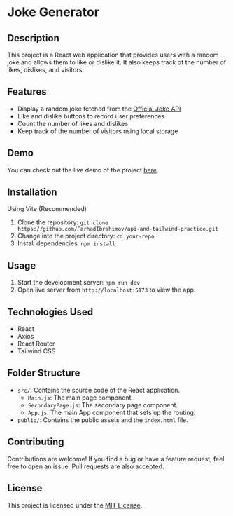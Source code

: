 # Joke Generator

## Description

This project is a React web application that provides users with a random joke and allows them to like or dislike it. It also keeps track of the number of likes, dislikes, and visitors.

## Features

- Display a random joke fetched from the [Official Joke API](https://official-joke-api.appspot.com/)
- Like and dislike buttons to record user preferences
- Count the number of likes and dislikes
- Keep track of the number of visitors using local storage

## Demo

You can check out the live demo of the project [here](https://pagepractice.netlify.app/).

## Installation
Using Vite (Recommended)
1. Clone the repository: `git clone https://github.com/FarhadIbrahimov/api-and-tailwind-practice.git`
2. Change into the project directory: `cd your-repo`
3. Install dependencies: `npm install`

## Usage

1. Start the development server: `npm run dev`
2. Open live server from  `http://localhost:5173` to view the app.

## Technologies Used

- React
- Axios
- React Router
- Tailwind CSS

## Folder Structure

- `src/`: Contains the source code of the React application.
  - `Main.js`: The main page component.
  - `SecondaryPage.js`: The secondary page component.
  - `App.js`: The main App component that sets up the routing.
- `public/`: Contains the public assets and the `index.html` file.

## Contributing

Contributions are welcome! If you find a bug or have a feature request, feel free to open an issue. Pull requests are also accepted.

## License

This project is licensed under the [MIT License](https://opensource.org/licenses/MIT).
